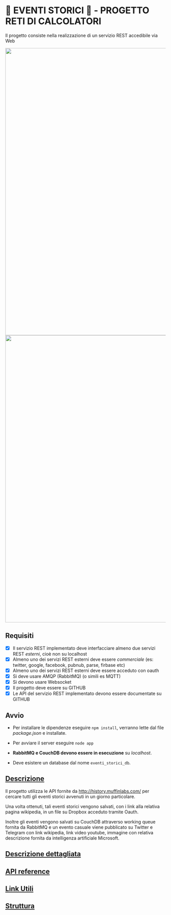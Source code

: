 # 📖 EVENTI STORICI 📖 - PROGETTO RETI DI CALCOLATORI
Il progetto consiste nella realizzazione di un servizio REST accedibile via Web

<p align="center">
  <img src="img/1.PNG" width="900" /> </br>
  <img src="img/2.PNG" width="900" />
</p>


## **Requisiti**
- [x] Il servizio REST implementato deve interfacciare almeno due servizi REST *esterni*, cioè non su localhost
- [x] Almeno uno dei servizi REST esterni deve essere *commerciale* (es: twitter, google, facebook, pubnub, parse, firbase etc)
- [x] Almeno uno dei servizi REST esterni deve essere acceduto con oauth
- [x] Si deve usare AMQP (RabbitMQ) (o simili es MQTT)
- [x] Si devono usare Websocket
- [x] Il progetto deve essere su GITHUB
- [x] Le API del servizio REST implementato devono essere documentate su GITHUB

## **Avvio**

- Per installare le dipendenze eseguire `npm install`, verranno lette dal file *package.json* e installate.

- Per avviare il server eseguire `node app`

- **RabbitMQ e CouchDB devono essere in esecuzione** su _localhost_.

- Deve esistere un database dal nome `eventi_storici_db`.

## [Descrizione](https://github.com/marco2012/Eventi-Storici/wiki#descrizione)

Il progetto utilizza le API fornite da http://history.muffinlabs.com/ per cercare tutti gli eventi storici avvenuti in un giorno particolare.

Una volta ottenuti, tali eventi storici vengono salvati, con i link alla relativa pagina wikipedia, in un file su Dropbox acceduto tramite Oauth.

Inoltre gli eventi vengono salvati su CouchDB attraverso working queue fornita da RabbitMQ e un evento casuale viene pubblicato su Twitter e Telegram con link wikipedia, link video youtube, immagine con relativa descrizione fornita da intelligenza artificiale Microsoft.

## [Descrizione dettagliata](https://github.com/marco2012/Docker/wiki#descrizione-dettagliata)

## [**API reference**](https://github.com/marco2012/Eventi-Storici/wiki#api-utilizzate)

## [**Link Utili**](https://github.com/marco2012/Eventi-Storici/wiki#link-utili)

## [**Struttura**](https://github.com/marco2012/Eventi-Storici/wiki#struttura)

